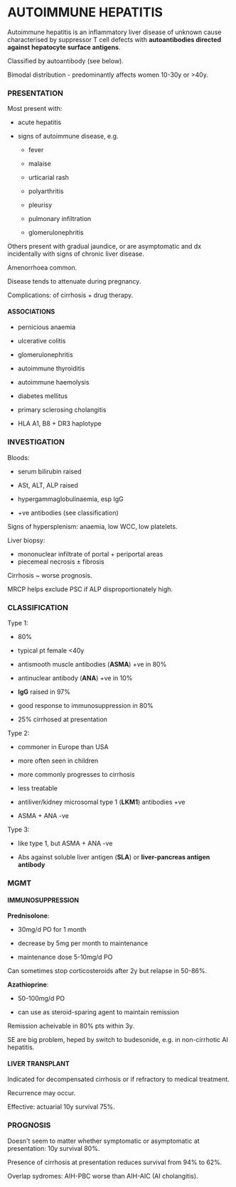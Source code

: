 # AUTOIMMUNE HEPATITIS

Autoimmune hepatitis is an inflammatory liver disease of unknown cause characterised by suppressor T cell defects with **autoantibodies directed against hepatocyte surface antigens**.

Classified by autoantibody (see below).

Bimodal distribution - predominantly affects women 10-30y or >40y.

### PRESENTATION

Most present with:

- acute hepatitis

- signs of autoimmune disease, e.g.

	- fever

	- malaise

	- urticarial rash

	- polyarthritis

	- pleurisy

	- pulmonary infiltration

	- glomerulonephritis 
	
Others present with gradual jaundice, or are asymptomatic and dx incidentally with signs of chronic liver disease.

Amenorrhoea common.

Disease tends to attenuate during pregnancy.

Complications: of cirrhosis + drug therapy.

#### ASSOCIATIONS

- pernicious anaemia

- ulcerative colitis

- glomerulonephritis

- autoimmune thyroiditis

- autoimmune haemolysis

- diabetes mellitus

- primary sclerosing cholangitis

- HLA A1, B8 + DR3 haplotype

### INVESTIGATION

Bloods:

- serum bilirubin raised

- ASt, ALT, ALP raised

- hypergammaglobulinaemia, esp IgG

- +ve antibodies (see classification)

Signs of hypersplenism: anaemia, low WCC, low platelets.

Liver biopsy:

- mononuclear infiltrate of portal + periportal areas
- piecemeal necrosis ± fibrosis

Cirrhosis ~ worse prognosis.

MRCP helps exclude PSC if ALP disproportionately high.

### CLASSIFICATION

Type 1:

- 80%

- typical pt female <40y

- antismooth muscle antibodies (**ASMA**) +ve in 80%

- antinuclear antibody (**ANA**) +ve in 10%

- **IgG** raised in 97%

- good response to immunosuppression in 80%

- 25% cirrhosed at presentation

Type 2:

- commoner in Europe than USA

- more often seen in children

- more commonly progresses to cirrhosis

- less treatable

- antiliver/kidney microsomal type 1 (**LKM1**) antibodies +ve

- ASMA + ANA -ve

Type 3: 

- like type 1, but ASMA + ANA -ve

- Abs against soluble liver antigen (**SLA**) or **liver-pancreas antigen antibody**

### MGMT

#### IMMUNOSUPPRESSION

**Prednisolone**: 

- 30mg/d PO for 1 month

- decrease by 5mg per month to maintenance

- maintenance dose 5-10mg/d PO

Can sometimes stop corticosteroids after 2y but relapse in 50-86%.

**Azathioprine**:

- 50-100mg/d PO

- can use as steroid-sparing agent to maintain remission

Remission acheivable in 80% pts within 3y.

SE are big problem, heped by switch to budesonide, e.g. in non-cirrhotic AI hepatitis.

#### LIVER TRANSPLANT

Indicated for decompensated cirrhosis or if refractory to medical treatment.

Recurrence may occur.

Effective: actuarial 10y survival 75%.

### PROGNOSIS

Doesn't seem to matter whether symptomatic or asymptomatic at presentation: 10y survival 80%.

Presence of cirrhosis at presentation reduces survival from 94% to 62%.

Overlap sydromes: AIH-PBC worse than AIH-AIC (AI cholangitis).